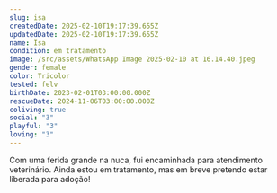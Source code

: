 ```yaml
---
slug: isa
createdDate: 2025-02-10T19:17:39.655Z
updatedDate: 2025-02-10T19:17:39.655Z
name: Isa
condition: em tratamento
image: /src/assets/WhatsApp Image 2025-02-10 at 16.14.40.jpeg
gender: female
color: Tricolor
tested: felv
birthDate: 2023-02-01T03:00:00.000Z
rescueDate: 2024-11-06T03:00:00.000Z
coliving: true
social: "3"
playful: "3"
loving: "3"
---
```


Com uma ferida grande na nuca, fui encaminhada para atendimento veterinário. Ainda estou em tratamento, mas em breve pretendo estar liberada para adoção!
